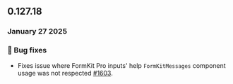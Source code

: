 ## 0.127.18

### January 27 2025

### 🐛 Bug fixes

- Fixes issue where FormKit Pro inputs' help `FormKitMessages` component usage was not respected [#1603](https://github.com/formkit/formkit/issues/1603).